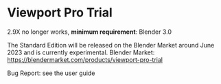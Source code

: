 # Viewport Pro Trial
2.9X no longer works, **minimum requirement**: Blender 3.0

The Standard Edition will be released on the Blender Market around June 2023 and is currently experimental.
Blender Market: https://blendermarket.com/products/viewport-pro-trial

Bug Report: see the user guide
